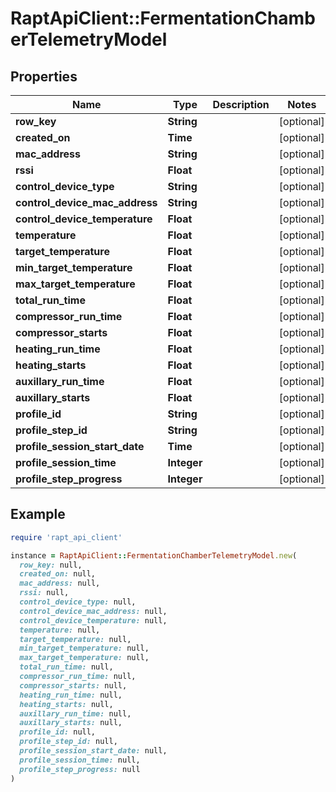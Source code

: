 # RaptApiClient::FermentationChamberTelemetryModel

## Properties

| Name | Type | Description | Notes |
| ---- | ---- | ----------- | ----- |
| **row_key** | **String** |  | [optional] |
| **created_on** | **Time** |  | [optional] |
| **mac_address** | **String** |  | [optional] |
| **rssi** | **Float** |  | [optional] |
| **control_device_type** | **String** |  | [optional] |
| **control_device_mac_address** | **String** |  | [optional] |
| **control_device_temperature** | **Float** |  | [optional] |
| **temperature** | **Float** |  | [optional] |
| **target_temperature** | **Float** |  | [optional] |
| **min_target_temperature** | **Float** |  | [optional] |
| **max_target_temperature** | **Float** |  | [optional] |
| **total_run_time** | **Float** |  | [optional] |
| **compressor_run_time** | **Float** |  | [optional] |
| **compressor_starts** | **Float** |  | [optional] |
| **heating_run_time** | **Float** |  | [optional] |
| **heating_starts** | **Float** |  | [optional] |
| **auxillary_run_time** | **Float** |  | [optional] |
| **auxillary_starts** | **Float** |  | [optional] |
| **profile_id** | **String** |  | [optional] |
| **profile_step_id** | **String** |  | [optional] |
| **profile_session_start_date** | **Time** |  | [optional] |
| **profile_session_time** | **Integer** |  | [optional] |
| **profile_step_progress** | **Integer** |  | [optional] |

## Example

```ruby
require 'rapt_api_client'

instance = RaptApiClient::FermentationChamberTelemetryModel.new(
  row_key: null,
  created_on: null,
  mac_address: null,
  rssi: null,
  control_device_type: null,
  control_device_mac_address: null,
  control_device_temperature: null,
  temperature: null,
  target_temperature: null,
  min_target_temperature: null,
  max_target_temperature: null,
  total_run_time: null,
  compressor_run_time: null,
  compressor_starts: null,
  heating_run_time: null,
  heating_starts: null,
  auxillary_run_time: null,
  auxillary_starts: null,
  profile_id: null,
  profile_step_id: null,
  profile_session_start_date: null,
  profile_session_time: null,
  profile_step_progress: null
)
```

